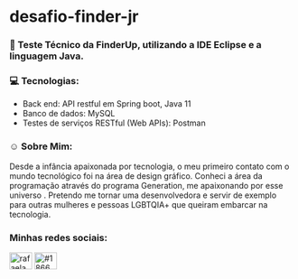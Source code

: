 # desafio-finder-jr

### 🚀 Teste Técnico da FinderUp, utilizando a IDE Eclipse e a linguagem Java. 

### 💻 Tecnologias:
* Back end: API restful em Spring boot, Java 11
* Banco de dados: MySQL
* Testes de serviços RESTful (Web APIs): Postman

### ☺ Sobre Mim:

Desde a infância apaixonada por tecnologia, o meu primeiro contato com o mundo tecnológico foi na área de design gráfico. Conheci a área da
programação através do programa Generation, me apaixonando por esse universo . Pretendo me tornar uma desenvolvedora e servir de
exemplo para outras mulheres e pessoas LGBTQIA+ que queiram embarcar na tecnologia.

<h3 align="left">Minhas redes sociais:</h3>
<p align="left">
  
<a href="https://linkedin.com/in/rafaelamachado-camara" target="blank"><img align="center" src="https://raw.githubusercontent.com/rahuldkjain/github-profile-readme-generator/master/src/images/icons/Social/linked-in-alt.svg" alt="rafaelamachado-camara" height="30" width="40" /></a>
<a href="https://discord.gg/#1866" target="blank"><img align="center" src="https://raw.githubusercontent.com/rahuldkjain/github-profile-readme-generator/master/src/images/icons/Social/discord.svg" alt="#1866" height="30" width="40" /></a>
</p>
